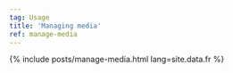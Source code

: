 ```yaml
---
tag: Usage
title: 'Managing media'
ref: manage-media
---
```


{% include posts/manage-media.html lang=site.data.fr %}
